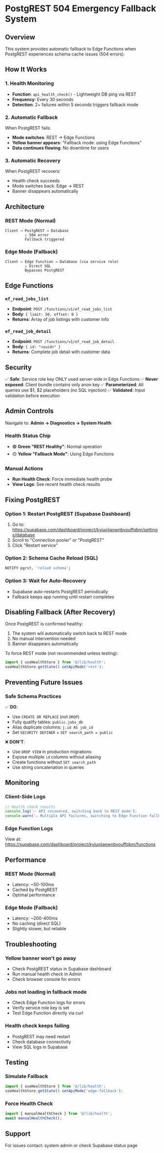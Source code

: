 # PostgREST 504 Emergency Fallback System

## Overview

This system provides automatic fallback to Edge Functions when PostgREST experiences schema cache issues (504 errors).

## How It Works

### 1. Health Monitoring
- **Function**: `api_health_check()` - Lightweight DB ping via REST
- **Frequency**: Every 30 seconds
- **Detection**: 2+ failures within 5 seconds triggers fallback mode

### 2. Automatic Fallback
When PostgREST fails:
- **Mode switches**: REST → Edge Functions
- **Yellow banner appears**: "Fallback mode: using Edge Functions"
- **Data continues flowing**: No downtime for users

### 3. Automatic Recovery
When PostgREST recovers:
- Health check succeeds
- Mode switches back: Edge → REST
- Banner disappears automatically

## Architecture

### REST Mode (Normal)
```
Client → PostgREST → Database
         ↓ 504 error
         Fallback triggered
```

### Edge Mode (Fallback)
```
Client → Edge Function → Database (via service role)
         ↓ Direct SQL
         Bypasses PostgREST
```

## Edge Functions

### `ef_read_jobs_list`
- **Endpoint**: `POST /functions/v1/ef_read_jobs_list`
- **Body**: `{ limit: 50, offset: 0 }`
- **Returns**: Array of job listings with customer info

### `ef_read_job_detail`
- **Endpoint**: `POST /functions/v1/ef_read_job_detail`
- **Body**: `{ id: "<uuid>" }`
- **Returns**: Complete job detail with customer data

## Security

✅ **Safe**: Service role key ONLY used server-side in Edge Functions
✅ **Never exposed**: Client bundle contains only anon key
✅ **Parameterized**: All queries use $1, $2 placeholders (no SQL injection)
✅ **Validated**: Input validation before execution

## Admin Controls

Navigate to: **Admin → Diagnostics → System Health**

### Health Status Chip
- 🟢 **Green "REST Healthy"**: Normal operation
- 🟡 **Yellow "Fallback Mode"**: Using Edge Functions

### Manual Actions
- **Run Health Check**: Force immediate health probe
- **View Logs**: See recent health check results

## Fixing PostgREST

### Option 1: Restart PostgREST (Supabase Dashboard)
1. Go to: https://supabase.com/dashboard/project/kyiuojjaownbvouffqbm/settings/database
2. Scroll to "Connection pooler" or "PostgREST"
3. Click "Restart service"

### Option 2: Schema Cache Reload (SQL)
```sql
NOTIFY pgrst, 'reload schema';
```

### Option 3: Wait for Auto-Recovery
- Supabase auto-restarts PostgREST periodically
- Fallback keeps app running until restart completes

## Disabling Fallback (After Recovery)

Once PostgREST is confirmed healthy:

1. The system will automatically switch back to REST mode
2. No manual intervention needed
3. Banner disappears automatically

To force REST mode (not recommended unless testing):
```typescript
import { useHealthStore } from '@/lib/health';
useHealthStore.getState().setApiMode('rest');
```

## Preventing Future Issues

### Safe Schema Practices

✅ **DO**:
- Use `CREATE OR REPLACE` (not `DROP`)
- Fully qualify tables: `public.jobs_db`
- Alias duplicate columns: `j.id AS job_id`
- Set `SECURITY DEFINER` + `SET search_path = public`

❌ **DON'T**:
- Use `DROP VIEW` in production migrations
- Expose multiple `id` columns without aliasing
- Create functions without `SET search_path`
- Use string concatenation in queries

## Monitoring

### Client-Side Logs
```javascript
// Health check results
console.log('✅ API recovered, switching back to REST mode');
console.warn('⚠️ Multiple API failures, switching to Edge Function fallback');
```

### Edge Function Logs
View at: https://supabase.com/dashboard/project/kyiuojjaownbvouffqbm/functions

## Performance

### REST Mode (Normal)
- Latency: ~50-100ms
- Cached by PostgREST
- Optimal performance

### Edge Mode (Fallback)
- Latency: ~200-400ms
- No caching (direct SQL)
- Slightly slower, but reliable

## Troubleshooting

### Yellow banner won't go away
- Check PostgREST status in Supabase dashboard
- Run manual health check in Admin
- Check browser console for errors

### Jobs not loading in fallback mode
- Check Edge Function logs for errors
- Verify service role key is set
- Test Edge Function directly via curl

### Health check keeps failing
- PostgREST may need restart
- Check database connectivity
- View SQL logs in Supabase

## Testing

### Simulate Fallback
```typescript
import { useHealthStore } from '@/lib/health';
useHealthStore.getState().setApiMode('edge-fallback');
```

### Force Health Check
```typescript
import { manualHealthCheck } from '@/lib/health';
await manualHealthCheck();
```

## Support

For issues contact: system admin or check Supabase status page
